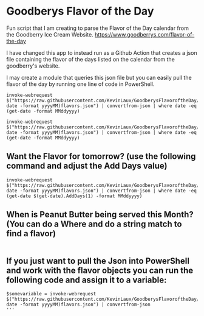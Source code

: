 # Goodberys Flavor of the Day
Fun script that I am creating to parse the Flavor of the Day calendar from the Goodberry Ice Cream Website. https://www.goodberrys.com/flavor-of-the-day

I have changed this app to instead run as a Github Action that creates a json file containing the flavor of the days listed on the calendar from the goodberry's website.

I may create a module that queries this json file but you can easily pull the flavor of the day by running one line of code in PowerShell.
```
invoke-webrequest $("https://raw.githubusercontent.com/KevinLaux/GoodberysFlavoroftheDay/master/$(get-date -format yyyyMM)flavors.json") | convertfrom-json | where date -eq (get-date -format MMddyyyy)
```

```
invoke-webrequest $("https://raw.githubusercontent.com/KevinLaux/GoodberysFlavoroftheDay/master/$(get-date -format yyyyMM)flavors.json") | convertfrom-json | where date -eq (get-date -format MMddyyyy)
```
## Want the Flavor for tomorrow? (use the following command and adjust the Add Days value)
```
invoke-webrequest $("https://raw.githubusercontent.com/KevinLaux/GoodberysFlavoroftheDay/master/$(get-date -format yyyyMM)flavors.json") | convertfrom-json | where date -eq (get-date $(get-date).AddDays(1) -format MMddyyyy)
```
## When is Peanut Butter being served this Month? (You can do a Where and do a string match to find a flavor)

```invoke-webrequest $("https://raw.githubusercontent.com/KevinLaux/GoodberysFlavoroftheDay/master/$(get-date -format yyyyMM)flavors.json") | convertfrom-json | where Flavor -match 'Peanut Butter'
```
## If you just want to pull the Json into PowerShell and work with the flavor objects you can run the following code and assign it to a variable:
```
$somevariable = invoke-webrequest $("https://raw.githubusercontent.com/KevinLaux/GoodberysFlavoroftheDay/master/$(get-date -format yyyyMM)flavors.json") | convertfrom-json
'''


